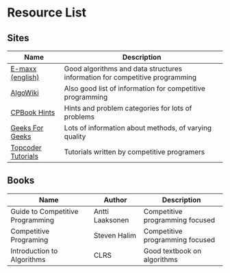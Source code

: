 # Resource List

## Sites

Name | Description
---- | -----------
[E-maxx (english)](https://cp-algorithms.com/) | Good algorithms and data structures information for competitive programming
[AlgoWiki](https://wiki.algo.is/) | Also good list of information for competitive programming
[CPBook Hints](https://cpbook.net/methodstosolve) | Hints and problem categories for lots of problems
[Geeks For Geeks](https://www.geeksforgeeks.org/fundamentals-of-algorithms/) | Lots of information about methods, of varying quality
[Topcoder Tutorials](https://www.topcoder.com/community/competitive-programming/tutorials/) | Tutorials written by competitive programers

## Books

Name | Author | Description
---- | ------ | -----------
Guide to Competitive Programming | Antti Laaksonen | Competitive programming focused
Competitive Programing | Steven Halim | Competitive programming focused
Introduction to Algorithms | CLRS | Good textbook on algorithms
